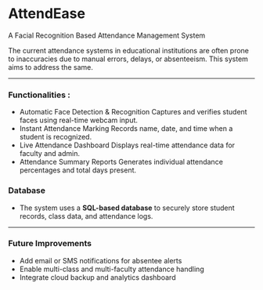 # AttendEase
A Facial Recognition Based Attendance Management System

The current attendance systems in educational institutions are often prone to inaccuracies due to manual errors, delays, or absenteeism. This system aims to address the same.

---
### Functionalities : 

- Automatic Face Detection & Recognition
Captures and verifies student faces using real-time webcam input.
- Instant Attendance Marking
Records name, date, and time when a student is recognized.
- Live Attendance Dashboard
Displays real-time attendance data for faculty and admin.
- Attendance Summary Reports
Generates individual attendance percentages and total days present.

### Database

- The system uses a **SQL-based database** to securely store student records, class data, and attendance logs.

---
### Future Improvements

- Add email or SMS notifications for absentee alerts  
- Enable multi-class and multi-faculty attendance handling  
- Integrate cloud backup and analytics dashboard
